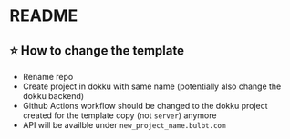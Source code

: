 # README

## ⭐️ How to change the template
- Rename repo
- Create project in dokku with same name (potentially also change the dokku backend)
- Github Actions workflow should be changed to the dokku project created for the template copy (not `server`) anymore
- API will be availble under `new_project_name.bulbt.com`